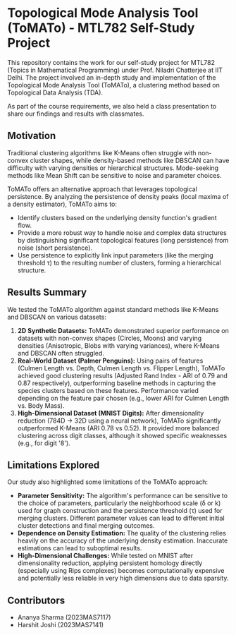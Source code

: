 # Topological Mode Analysis Tool (ToMATo) - MTL782 Self-Study Project

This repository contains the work for our self-study project for MTL782 (Topics in Mathematical Programming) under Prof. Niladri Chatterjee at IIT Delhi. The project involved an in-depth study and implementation of the Topological Mode Analysis Tool (ToMATo), a clustering method based on Topological Data Analysis (TDA).

As part of the course requirements, we also held a class presentation to share our findings and results with classmates.

## Motivation

Traditional clustering algorithms like K-Means often struggle with non-convex cluster shapes, while density-based methods like DBSCAN can have difficulty with varying densities or hierarchical structures. Mode-seeking methods like Mean Shift can be sensitive to noise and parameter choices.

ToMATo offers an alternative approach that leverages topological persistence. By analyzing the persistence of density peaks (local maxima of a density estimator), ToMATo aims to:

* Identify clusters based on the underlying density function's gradient flow.
* Provide a more robust way to handle noise and complex data structures by distinguishing significant topological features (long persistence) from noise (short persistence).
* Use persistence to explicitly link input parameters (like the merging threshold τ) to the resulting number of clusters, forming a hierarchical structure.

## Results Summary

We tested the ToMATo algorithm against standard methods like K-Means and DBSCAN on various datasets:

1.  **2D Synthetic Datasets:** ToMATo demonstrated superior performance on datasets with non-convex shapes (Circles, Moons) and varying densities (Anisotropic, Blobs with varying variances), where K-Means and DBSCAN often struggled.
2.  **Real-World Dataset (Palmer Penguins):** Using pairs of features (Culmen Length vs. Depth, Culmen Length vs. Flipper Length), ToMATo achieved good clustering results (Adjusted Rand Index - ARI of 0.79 and 0.87 respectively), outperforming baseline methods in capturing the species clusters based on these features. Performance varied depending on the feature pair chosen (e.g., lower ARI for Culmen Length vs. Body Mass).
3.  **High-Dimensional Dataset (MNIST Digits):** After dimensionality reduction (784D -> 32D using a neural network), ToMATo significantly outperformed K-Means (ARI 0.78 vs 0.52). It provided more balanced clustering across digit classes, although it showed specific weaknesses (e.g., for digit '8').

## Limitations Explored

Our study also highlighted some limitations of the ToMATo approach:

* **Parameter Sensitivity:** The algorithm's performance can be sensitive to the choice of parameters, particularly the neighborhood scale (δ or k) used for graph construction and the persistence threshold (τ) used for merging clusters. Different parameter values can lead to different initial cluster detections and final merging outcomes.
* **Dependence on Density Estimation:** The quality of the clustering relies heavily on the accuracy of the underlying density estimation. Inaccurate estimations can lead to suboptimal results.
* **High-Dimensional Challenges:** While tested on MNIST after dimensionality reduction, applying persistent homology directly (especially using Rips complexes) becomes computationally expensive and potentially less reliable in very high dimensions due to data sparsity.

## Contributors

* Ananya Sharma (2023MAS7117)
* Harshit Joshi (2023MAS7141)
